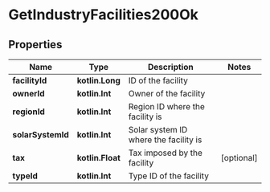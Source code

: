 
# GetIndustryFacilities200Ok

## Properties
Name | Type | Description | Notes
------------ | ------------- | ------------- | -------------
**facilityId** | **kotlin.Long** | ID of the facility | 
**ownerId** | **kotlin.Int** | Owner of the facility | 
**regionId** | **kotlin.Int** | Region ID where the facility is | 
**solarSystemId** | **kotlin.Int** | Solar system ID where the facility is | 
**tax** | **kotlin.Float** | Tax imposed by the facility |  [optional]
**typeId** | **kotlin.Int** | Type ID of the facility | 



